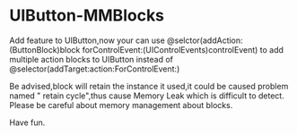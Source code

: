 # UIButton-MMBlocks

Add feature to UIButton,now your can use
@selctor(addAction:(ButtonBlock)block forControlEvent:(UIControlEvents)controlEvent)
to add multiple action blocks to UIButton instead of 
@selector(addTarget:action:ForControlEvent:)

Be advised,block will retain the instance it used,it could be caused problem named " retain cycle",thus cause Memory Leak which is difficult to detect. Please be careful about memory management about blocks.

Have fun.
